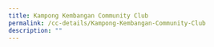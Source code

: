```yaml
---
title: Kampong Kembangan Community Club
permalink: /cc-details/Kampong-Kembangan-Community-Club
description: ""
---
```

